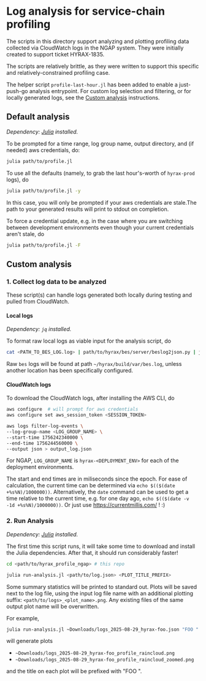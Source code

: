 # Log analysis for service-chain profiling

The scripts in this directory support analyzing and plotting profiling data collected via CloudWatch logs in the NGAP system. They were initially created to support ticket HYRAX-1835.

The scripts are relatively brittle, as they were written to support this specific and relatively-constrained profiling case.

The helper script `profile-last-hour.jl` has been added to enable a just-push-go analysis entrypoint. For custom log selection and filtering, or for locally generated logs, see the [Custom analysis](#custom-analysis) instructions.

## Default analysis

_Dependency: [Julia](https://julialang.org/install/) installed._

To be prompted for a time range, log group name, output directory, and (if needed) aws credentials, do:
```bash
julia path/to/profile.jl
```

To use all the defaults (namely, to grab the last hour's-worth of `hyrax-prod` logs), do
```bash
julia path/to/profile.jl -y
```
In this case, you will only be prompted if your aws credentials are stale.The path to your generated results will print to stdout on completion.

To force a credential update, e.g. in the case where you are switching between development environments even though your current credentials aren't stale, do 
```bash
julia path/to/profile.jl -F
```

## Custom analysis

### 1. Collect log data to be analyzed

These script(s) can handle logs generated both locally during testing and pulled from CloudWatch.

#### Local logs

_Dependency: `jq` installed._

To format raw local logs as viable input for the analysis script, do
```bash
cat <PATH_TO_BES_LOG.log> | path/to/hyrax/bes/server/beslog2json.py | jq --slurp > bes_log.json
```

Raw `bes` logs will be found at path `~/hyrax/build/var/bes.log`, unless another location has been specifically configured.

#### CloudWatch logs

To download the CloudWatch logs, after installing the AWS CLI, do

```bash
aws configure  # will prompt for aws credentials
aws configure set aws_session_token <SESSION_TOKEN>

aws logs filter-log-events \
--log-group-name <LOG_GROUP_NAME> \
--start-time 1756242340000 \
--end-time 1756244560000 \
--output json > output_log.json
```

For NGAP, `LOG_GROUP_NAME` is `hyrax-<DEPLOYMENT_ENV>` for each of the deployment environments.

The start and end times are in miliseconds since the epoch. 
For ease of calculation, the current time can be determined via `echo $(($(date +%s%N)/1000000))`.
Alternatively, the `date` command can be used to get a time relative to the current time, e.g. for one day ago, `echo $(($(date -v -1d +%s%N)/1000000))`. Or just use https://currentmillis.com/ ! :)

### 2. Run Analysis

_Dependency: [Julia](https://julialang.org/install/) installed._

The first time this script runs, it will take some time to download and install the Julia dependencies. After that, it should run considerably faster!

```bash
cd <path/to/hyrax_profile_ngap> # this repo

julia run-analysis.jl <path/to/log.json> <PLOT_TITLE_PREFIX>
```
Some summary statistics will be printed to standard out. Plots will be saved next to the log file, using the input log file name with an additional plotting suffix: `<path/to/logs>_<plot_name>.png`. Any existing files of the same output plot name will be overwritten.

For example, 
```bash
julia run-analysis.jl ~Downloads/logs_2025-08-29_hyrax-foo.json "FOO "
```
will generate plots 
- `~Downloads/logs_2025-08-29_hyrax-foo_profile_raincloud.png` 
- `~Downloads/logs_2025-08-29_hyrax-foo_profile_raincloud_zoomed.png`

and the title on each plot will be prefixed with "FOO ". 
